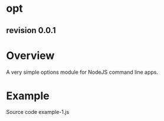 opt
===
revision 0.0.1
--------------

# Overview

A very simple options module for NodeJS command line apps.

# Example

Source code example-1.js

